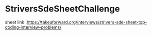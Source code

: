 # StriversSdeSheetChallenge
sheet link :https://takeuforward.org/interviews/strivers-sde-sheet-top-coding-interview-problems/
